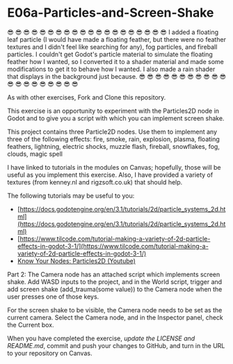 # E06a-Particles-and-Screen-Shake

😎 😎 😎 😎 😎 😎 😎 😎 😎 😎 😎 😎 😎 😎 😎 😎 😎 😎 😎 😎
I added a floating leaf particle (I would have made a floating feather, but there were no feather textures and I didn't feel like searching for any), fog particles, and fireball particles. I couldn't get Godot's particle material to simulate the floating feather how I wanted, so I converted it to a shader material and made some modifications to get it to behave how I wanted. I also made a rain shader that displays in the background just because.
😎 😎 😎 😎 😎 😎 😎 😎 😎 😎 😎 😎 😎 😎 😎 😎 😎 😎 😎 😎

As with other exercises, Fork and Clone this repository.

This exercise is an opportunity to experiment with the Particles2D node in Godot and to give you a script with which you can implement screen shake.

This project contains three Particle2D nodes. Use them to implement any three of the following effects:  fire, smoke, rain, explosion, plasma, floating feathers, lightning, electric shocks, muzzle flash, fireball, snowflakes, fog, clouds, magic spell

I have linked to tutorials in the modules on Canvas; hopefully, those will be useful as you implement this exercise. Also, I have provided a variety of textures (from kenney.nl and rigzsoft.co.uk) that should help.

The following tutorials may be useful to you:
 - [https://docs.godotengine.org/en/3.1/tutorials/2d/particle_systems_2d.html](https://docs.godotengine.org/en/3.1/tutorials/2d/particle_systems_2d.html)
 - [https://www.tilcode.com/tutorial-making-a-variety-of-2d-particle-effects-in-godot-3-1/](https://www.tilcode.com/tutorial-making-a-variety-of-2d-particle-effects-in-godot-3-1/)
 - [Know Your Nodes: Particles2D (Youtube)](https://www.youtube.com/watch?v=awBfTnmgn7k)

Part 2: The Camera node has an attached script which implements screen shake. Add WASD inputs to the project, and in the World script, trigger and add screen shake (add_trauma(some value)) to the Camera node when the user presses one of those keys.

For the screen shake to be visible, the Camera node needs to be set as the current camera. Select the Camera node, and in the Inspector panel, check the Current box.

When you have completed the exercise, *update the LICENSE and README.md*, commit and push your changes to GitHub, and turn in the URL to your repository on Canvas.
